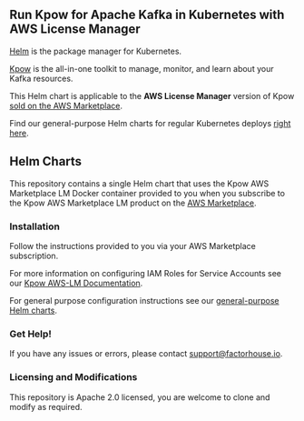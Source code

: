 ## Run Kpow for Apache Kafka in Kubernetes with AWS License Manager

[Helm](https://helm.sh) is the package manager for Kubernetes.

[Kpow](https://kpow.io) is the all-in-one toolkit to manage, monitor, and learn about your Kafka resources.

This Helm chart is applicable to the **AWS License Manager** version of Kpow [sold on the AWS Marketplace](https://aws.amazon.com/marketplace/pp/prodview-vgghgqdsplhvc).

Find our general-purpose Helm charts for regular Kubernetes deploys [right here](https://github.com/operatr-io/kpow-helm-charts).

## Helm Charts

This repository contains a single Helm chart that uses the Kpow AWS Marketplace LM Docker container provided to you when you subscribe to the Kpow AWS Marketplace LM product on the [AWS Marketplace](https://aws.amazon.com/marketplace/pp/prodview-vgghgqdsplhvc).

### Installation

Follow the instructions provided to you via your AWS Marketplace subscription.

For more information on configuring IAM Roles for Service Accounts see our [Kpow AWS-LM Documentation](https://docs.kpow.io/installation/aws-marketplace-lm/).

For general purpose configuration instructions see our [general-purpose Helm charts](https://github.com/operatr-io/kpow-helm-charts).

### Get Help!

If you have any issues or errors, please contact support@factorhouse.io.

### Licensing and Modifications

This repository is Apache 2.0 licensed, you are welcome to clone and modify as required.
